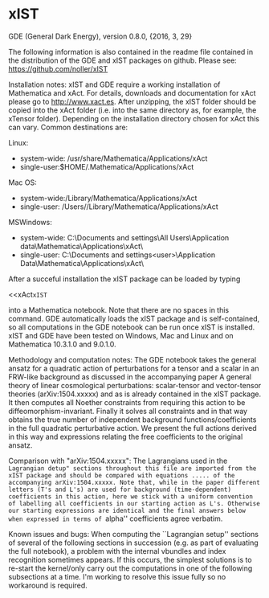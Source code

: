 # xIST

GDE (General Dark Energy), version 0.8.0, {2016, 3, 29}

The following information is also contained in the readme file contained in the distribution of the GDE and xIST packages on github. Please see: https://github.com/noller/xIST

Installation notes: xIST and GDE require a working installation of Mathematica and xAct. For details, downloads and documentation for xAct please go to http://www.xact.es. After unzipping, the xIST folder should be copied into the xAct folder (i.e. into the same directory as, for example, the xTensor folder). Depending on the installation directory chosen for xAct this can vary. Common destinations are:

Linux:
   - system-wide: /usr/share/Mathematica/Applications/xAct
   - single-user:$HOME/.Mathematica/Applications/xAct

Mac OS:
   - system-wide:/Library/Mathematica/Applications/xAct
   - single-user: /Users/<user>/Library/Mathematica/Applications/xAct

MSWindows:
   - system-wide: C:\Documents and settings\All Users\Application data\Mathematica\Applications\xAct\
   - single-user: C:\Documents and settings\<user>\Application Data\Mathematica\Applications\xAct\
   
After a succeful installation the xIST package can be loaded by typing

<<xAct`xIST`

into a Mathematica notebook. Note that there are no spaces in this command. GDE automatically loads the xIST package and is self-contained, so all computations in the GDE notebook can be run once xIST is installed. xIST and GDE have been tested on Windows, Mac and Linux and on Mathematica 10.3.1.0 and 9.0.1.0. 


Methodology and computation notes: The GDE notebook takes the general ansatz for a quadratic action of perturbations for a tensor and a scalar in an FRW-like background as discussed in the accompanying paper A general theory of linear cosmological
perturbations: scalar-tensor and vector-tensor theories (arXiv:1504.xxxxx) and as is already contained in the xIST package. It then computes all Noether constraints from requiring this action to be diffeomorphism-invariant. Finally it solves all constraints and in that way obtains the true number of independent background functions/coefficients in the full quadratic perturbative action. We present the full actions derived in this way and expressions relating the free coefficients to the original ansatz.


Comparison with "arXiv:1504.xxxxx": The Lagrangians used in the ``Lagrangian detup" sections throughout this file are imported from the xIST package and should be compared with equations ..... of the accompanying arXiv:1504.xxxxx. Note that, while in the paper different letters (T's and L's) are used for background (time-dependent) coefficients in this action, here we stick with a uniform convention of labelling all coefficients in our starting action as L's. Otherwise our starting expressions are identical and the final answers below when expressed in terms of ``alpha'' coefficients agree verbatim.


Known issues and bugs: When computing the ``Lagrangian setup'' sections of several of the following sections in succession (e.g. as part of evaluating the full notebook), a problem with the internal vbundles and index recognition sometimes appears. If this occurs, the simplest solutions is to re-start the kernel/only carry out the computations in one of the following subsections at a time. I'm working to resolve this issue fully so no workaround is required. 
